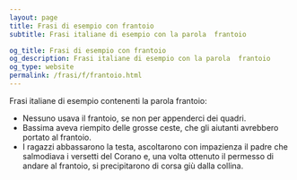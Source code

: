 ```yaml
---
layout: page
title: Frasi di esempio con frantoio 
subtitle: Frasi italiane di esempio con la parola  frantoio

og_title: Frasi di esempio con frantoio 
og_description: Frasi italiane di esempio con la parola  frantoio
og_type: website
permalink: /frasi/f/frantoio.html
---
```


Frasi italiane di esempio contenenti la parola frantoio:


- Nessuno usava il frantoio, se non per appenderci dei quadri.
- Bassima aveva riempito delle grosse ceste, che gli aiutanti avrebbero portato al frantoio.
- I ragazzi abbassarono la testa, ascoltarono con impazienza il padre che salmodiava i versetti del Corano e, una volta ottenuto il permesso di andare al frantoio, si precipitarono di corsa giù dalla collina.
